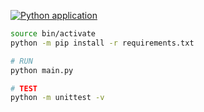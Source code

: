 [![Python application](https://github.com/deeper-x/crypto_prots/actions/workflows/python-app.yml/badge.svg)](https://github.com/deeper-x/crypto_prots/actions/workflows/python-app.yml)

```sh
source bin/activate
python -m pip install -r requirements.txt

# RUN
python main.py

# TEST
python -m unittest -v
```
